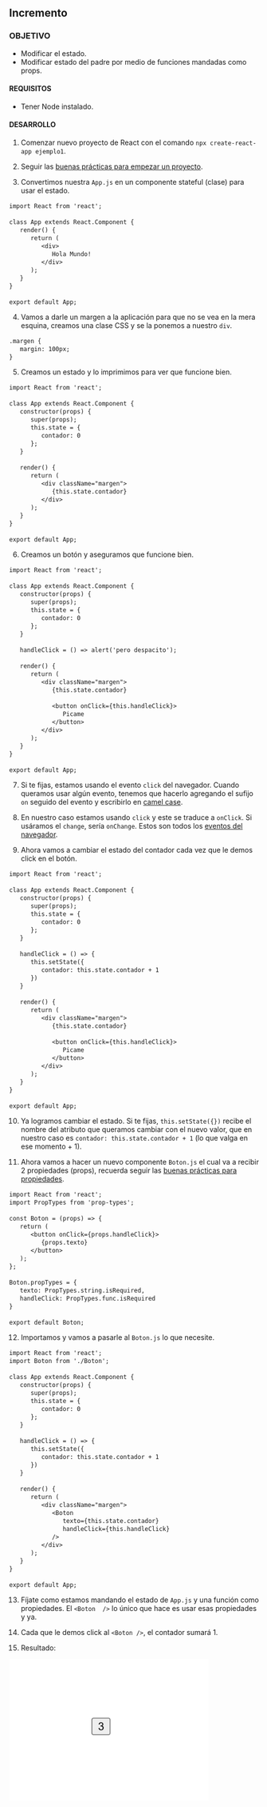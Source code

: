 ## Incremento

### OBJETIVO
- Modificar el estado.
- Modificar estado del padre por medio de funciones mandadas como props.

#### REQUISITOS 
- Tener Node instalado.

#### DESARROLLO

1. Comenzar nuevo proyecto de React con el comando `npx create-react-app ejemplo1`.

2. Seguir las [buenas prácticas para empezar un proyecto](../../BuenasPracticas/EmpezandoProyectos/Readme.md).

3. Convertimos nuestra `App.js` en un componente stateful (clase) para usar el estado.
```
import React from 'react';

class App extends React.Component {
   render() {
      return (
         <div>
            Hola Mundo!
         </div>
      );
   }
}

export default App;
```

4. Vamos a darle un margen a la aplicación para que no se vea en la mera esquina, creamos una clase CSS y se la ponemos a nuestro `div`.
```
.margen {
   margin: 100px;
}
``` 

5. Creamos un estado y lo imprimimos para ver que funcione bien.
```
import React from 'react';

class App extends React.Component {
   constructor(props) {
      super(props);
      this.state = {
         contador: 0
      };
   }

   render() {
      return (
         <div className="margen">
            {this.state.contador}
         </div>
      );
   }
}

export default App;
``` 

6. Creamos un botón y aseguramos que funcione bien.
```
import React from 'react';

class App extends React.Component {
   constructor(props) {
      super(props);
      this.state = {
         contador: 0
      };
   }

   handleClick = () => alert('pero despacito');

   render() {
      return (
         <div className="margen">
            {this.state.contador}

            <button onClick={this.handleClick}>
               Picame
            </button>
         </div>
      );
   }
}

export default App;
```

7. Si te fijas, estamos usando el evento `click` del navegador. Cuando queramos usar algún evento, tenemos que hacerlo agregando el sufijo `on` seguido del evento y escribirlo en [camel case](https://techterms.com/definition/camelcase).

8. En nuestro caso estamos usando `click` y este se traduce a `onClick`. Si usáramos el `change`, sería `onChange`. Estos son todos los [eventos del navegador](https://www.w3schools.com/jsref/dom_obj_event.asp).

9. Ahora vamos a cambiar el estado del contador cada vez que le demos click en el botón.
```
import React from 'react';

class App extends React.Component {
   constructor(props) {
      super(props);
      this.state = {
         contador: 0
      };
   }

   handleClick = () => {
      this.setState({
         contador: this.state.contador + 1
      })
   }

   render() {
      return (
         <div className="margen">
            {this.state.contador}

            <button onClick={this.handleClick}>
               Picame
            </button>
         </div>
      );
   }
}

export default App;
```

10. Ya logramos cambiar el estado. Si te fijas, `this.setState({})` recibe el nombre del atributo que queramos cambiar con el nuevo valor, que en nuestro caso es `contador: this.state.contador + 1` (lo que valga en ese momento + 1).

11. Ahora vamos a hacer un nuevo componente `Boton.js` el cual va a recibir 2 propiedades (props), recuerda seguir las [buenas prácticas para propiedades](../../BuenasPracticas/PropTypes/Readme.md).
```
import React from 'react';
import PropTypes from 'prop-types';

const Boton = (props) => {
   return (
      <button onClick={props.handleClick}>
         {props.texto}
      </button>
   );
};

Boton.propTypes = {
   texto: PropTypes.string.isRequired,
   handleClick: PropTypes.func.isRequired
}

export default Boton;
```

12. Importamos y vamos a pasarle al `Boton.js` lo que necesite.
```
import React from 'react';
import Boton from './Boton';

class App extends React.Component {
   constructor(props) {
      super(props);
      this.state = {
         contador: 0
      };
   }

   handleClick = () => {
      this.setState({
         contador: this.state.contador + 1
      })
   }

   render() {
      return (
         <div className="margen">
            <Boton
               texto={this.state.contador}
               handleClick={this.handleClick}
            />
         </div>
      );
   }
}

export default App;
```

13. Fíjate como estamos mandando el estado de `App.js` y una función como propiedades. El `<Boton  />` lo único que hace es usar esas propiedades y ya.

14. Cada que le demos click al `<Boton />`, el contador sumará 1.

15. Resultado:
<img src="./public/resultado.png" width="400">
